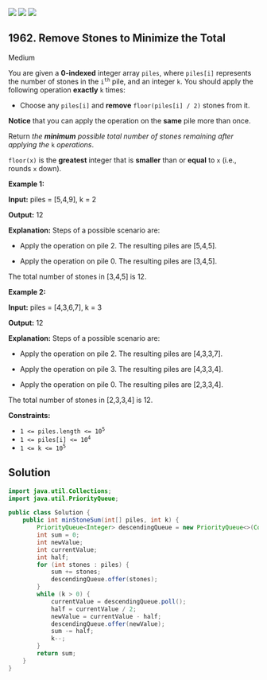 [![](https://img.shields.io/github/stars/javadev/LeetCode-in-Java?label=Stars&style=flat-square)](https://github.com/javadev/LeetCode-in-Java)
[![](https://img.shields.io/github/forks/javadev/LeetCode-in-Java?label=Fork%20me%20on%20GitHub%20&style=flat-square)](https://github.com/javadev/LeetCode-in-Java/fork)
[![](https://img.shields.io/badge/-LeetCode%20in%20Kotlin-blue?style=flat-square)](https://github.com/javadev/LeetCode-in-Kotlin)

## 1962\. Remove Stones to Minimize the Total

Medium

You are given a **0-indexed** integer array `piles`, where `piles[i]` represents the number of stones in the <code>i<sup>th</sup></code> pile, and an integer `k`. You should apply the following operation **exactly** `k` times:

*   Choose any `piles[i]` and **remove** `floor(piles[i] / 2)` stones from it.

**Notice** that you can apply the operation on the **same** pile more than once.

Return _the **minimum** possible total number of stones remaining after applying the_ `k` _operations_.

`floor(x)` is the **greatest** integer that is **smaller** than or **equal** to `x` (i.e., rounds `x` down).

**Example 1:**

**Input:** piles = [5,4,9], k = 2

**Output:** 12

**Explanation:** Steps of a possible scenario are: 

- Apply the operation on pile 2. The resulting piles are [5,4,5]. 

- Apply the operation on pile 0. The resulting piles are [3,4,5]. 
  
The total number of stones in [3,4,5] is 12.

**Example 2:**

**Input:** piles = [4,3,6,7], k = 3

**Output:** 12

**Explanation:** Steps of a possible scenario are: 

- Apply the operation on pile 2. The resulting piles are [4,3,3,7]. 

- Apply the operation on pile 3. The resulting piles are [4,3,3,4]. 

- Apply the operation on pile 0. The resulting piles are [2,3,3,4]. 
  
The total number of stones in [2,3,3,4] is 12.

**Constraints:**

*   <code>1 <= piles.length <= 10<sup>5</sup></code>
*   <code>1 <= piles[i] <= 10<sup>4</sup></code>
*   <code>1 <= k <= 10<sup>5</sup></code>

## Solution

```java
import java.util.Collections;
import java.util.PriorityQueue;

public class Solution {
    public int minStoneSum(int[] piles, int k) {
        PriorityQueue<Integer> descendingQueue = new PriorityQueue<>(Collections.reverseOrder());
        int sum = 0;
        int newValue;
        int currentValue;
        int half;
        for (int stones : piles) {
            sum += stones;
            descendingQueue.offer(stones);
        }
        while (k > 0) {
            currentValue = descendingQueue.poll();
            half = currentValue / 2;
            newValue = currentValue - half;
            descendingQueue.offer(newValue);
            sum -= half;
            k--;
        }
        return sum;
    }
}
```